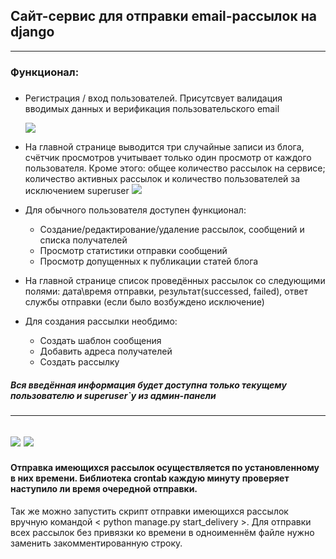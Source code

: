 ## Сайт-сервис для отправки email-рассылок на django 
---
### Функционал: 
##### 
* Регистрация / вход пользователей. Присутсвует валидация вводимых данных и верификация пользовательского email <p>
![](https://i.ibb.co/tQw3p2S/Screenshot-from-2023-02-14-02-45-41.png)

* На главной странице выводится три случайные записи из блога, счётчик просмотров учитывает только один просмотр от каждого пользователя.
Кроме этого: общее количество рассылок на сервисе; количество активных рассылок и количество пользователей за исключением superuser
![](https://i.ibb.co/ph78jHk/Screenshot-from-2023-02-14-02-50-38.png)
* Для обычного пользователя доступен функционал:
  - Создание/редактирование/удаление рассылок, сообщений и списка получателей
  - Просмотр статистики отправки сообщений
  - Просмотр допущенных к публикации статей блога
* На главной странице список проведённых рассылок со следующими полями: дата\время отправки, результат(successed, failed), ответ службы отправки (если было возбуждено исключение)
* Для создания рассылки необдимо:
  - Создать шаблон сообщения 
  - Добавить адреса получателей
  - Создать рассылку <p>
  
##### *Вся введённая информация будет доступна только текущему пользователю и superuser`у из админ-панели* <p>
 ---
 ![](https://i.ibb.co/PYQpRMV/Screenshot-from-2023-01-29-20-39-31.png)
 ![](https://i.ibb.co/ZHFyDBx/Screenshot-from-2023-01-29-20-42-47.png)
 ---
 #### Отправка имеющихся рассылок осуществляется по установленному в них времени. Библиотека crontab каждую минуту проверяет наступило ли время очередной отправки.
 Так же можно запустить скрипт отправки имеющихся рассылок вручную командой < python manage.py start_delivery >. Для отправки всех рассылок без привязки ко времени в одноименнём файле нужно заменить закомментированную строку.
 
